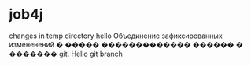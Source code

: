 # job4j
changes in temp directory
hello
Объединение зафиксированных измененений
� ����� ������������� ������ � ������� git.
Hello git branch
